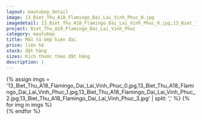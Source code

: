 ```yaml
---
layout: mautubep_detail
image: 13_Biet_Thu_A18_Flamingo_Dai_Lai_Vinh_Phuc_0.jpg
imagedetail: 13_Biet_Thu_A18_Flamingo_Dai_Lai_Vinh_Phuc_0.jpg,13_Biet_Thu_A18_Flamingo_Dai_Lai_Vinh_Phuc_1.jpg,13_Biet_Thu_A18_Flamingo_Dai_Lai_Vinh_Phuc_2.jpg,13_Biet_Thu_A18_Flamingo_Dai_Lai_Vinh_Phuc_3.jpg
project: Biet_Thu_A18_Flamingo_Dai_Lai_Vinh_Phuc
category: mautubep
title: Mẫu tủ bếp hiện đại
price: liên hệ
stock: đặt hàng
sizes: Kích thước theo đặt hàng
description: |
---
```

<section class="no-padding" id="two">
	<div class="container-fluid">
	<div class="row-no-gutters">
	{% assign imgs = '13_Biet_Thu_A18_Flamingo_Dai_Lai_Vinh_Phuc_0.jpg,13_Biet_Thu_A18_Flamingo_Dai_Lai_Vinh_Phuc_1.jpg,13_Biet_Thu_A18_Flamingo_Dai_Lai_Vinh_Phuc_2.jpg,13_Biet_Thu_A18_Flamingo_Dai_Lai_Vinh_Phuc_3.jpg' | split: ',' %}
	{% for img in imgs %}
	   <div class="col-lg-6 col-sm-6 col-md-6"> 
			<a href="#" class="portfolio-box">
			<img src="{{site.baseurl}}/assets/images/tubep/{{img}}" class="image main" alt="">
			</a>
		</div>
	{% endfor %}			
	</div>
	</div>
</section>